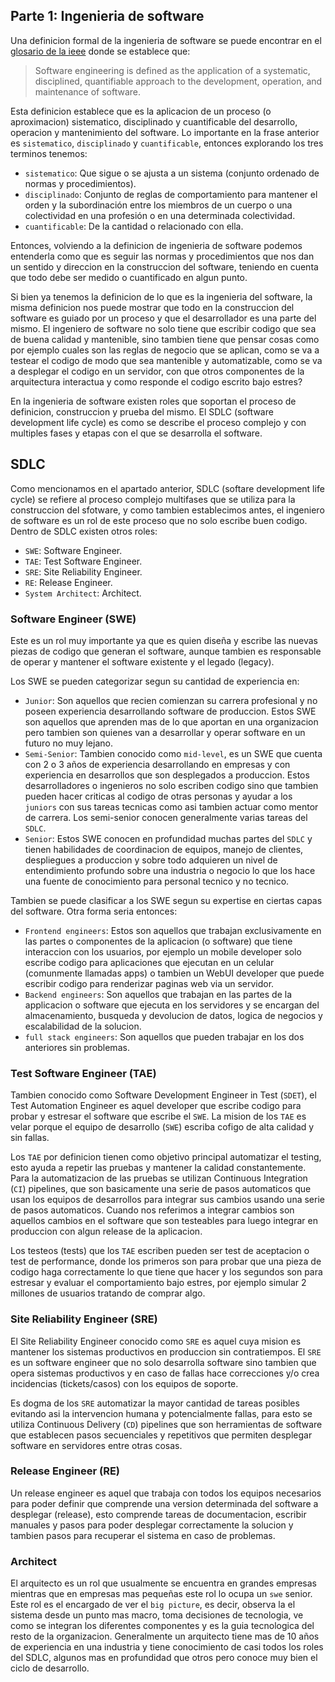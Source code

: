 ## Parte 1: Ingenieria de software
Una definicion formal de la ingenieria de software se puede encontrar en el [glosario de la ieee](https://ieeexplore.ieee.org/document/159342) donde se establece que:

>Software engineering is defined as the application of a systematic, disciplined, quantifiable approach to the development, operation, and maintenance of software.

Esta definicion establece que es la aplicacion de un proceso (o aproximacion) sistematico, disciplinado y cuantificable del desarrollo, operacion y mantenimiento del software. Lo importante en la frase anterior es `sistematico`, `disciplinado` y `cuantificable`, entonces explorando los tres terminos tenemos:
* `sistematico`: Que sigue o se ajusta a un sistema (conjunto ordenado de normas y procedimientos).
* `disciplinado`: Conjunto de reglas de comportamiento para mantener el orden y la subordinación entre los miembros de un cuerpo o una colectividad en una profesión o en una determinada colectividad.
* `cuantificable`: De la cantidad o relacionado con ella.

Entonces, volviendo a la definicion de ingenieria de software podemos entenderla como que es seguir las normas y procedimientos que nos dan un sentido y direccion en la construccion del software, teniendo en cuenta que todo debe ser medido o cuantificado en algun punto.

Si bien ya tenemos la definicion de lo que es la ingenieria del software, la misma definicion nos puede mostrar que todo en la construccion del software es guiado por un proceso y que el desarrollador es una parte del mismo. El ingeniero de software no solo tiene que escribir codigo que sea de buena calidad y mantenible, sino tambien tiene que pensar cosas como por ejemplo cuales son las reglas de negocio que se aplican, como se va a testear el codigo de modo que sea mantenible y automatizable, como se va a desplegar el codigo en un servidor, con que otros componentes de la arquitectura interactua y como responde el codigo escrito bajo estres?

En la ingenieria de software existen roles que soportan el proceso de definicion, construccion y prueba del mismo. El SDLC (software development life cycle) es como se describe el proceso complejo y con multiples fases y etapas con el que se desarrolla el software.

## SDLC
Como mencionamos en el apartado anterior, SDLC (softare development life cycle) se refiere al proceso complejo multifases que se utiliza para la construccion del sfotware, y como tambien establecimos antes, el ingeniero de software es un rol de este proceso que no solo escribe buen codigo. Dentro de SDLC existen otros roles:

- `SWE`: Software Engineer.
- `TAE`: Test Software Engineer.
- `SRE`: Site Reliability Engineer.
- `RE`: Release Engineer.
- `System Architect`: Architect.
  
### Software Engineer (SWE)
Este es un rol muy importante ya que es quien diseña y escribe las nuevas piezas de codigo que generan el software, aunque tambien es responsable de operar y mantener el software existente y el legado (legacy).

Los SWE se pueden categorizar segun su cantidad de experiencia en:

- `Junior`: Son aquellos que recien comienzan su carrera profesional y no poseen experiencia desarrollando software de produccion. Estos SWE son aquellos que aprenden mas de lo que aportan en una organizacion pero tambien son quienes van a desarrollar y operar software en un futuro no muy lejano.
- `Semi-Senior`: Tambien conocido como `mid-level`, es un SWE que cuenta con 2 o 3 años de experiencia desarrollando en empresas y con experiencia en desarrollos que son desplegados a produccion. Estos desarrolladores o ingenieros no solo escriben codigo sino que tambien pueden hacer criticas al codigo de otras personas y ayudar a los `juniors` con sus tareas tecnicas como asi tambien actuar como mentor de carrera. Los semi-senior conocen generalmente varias tareas del `SDLC`.
- `Senior`: Estos SWE conocen en profundidad muchas partes del `SDLC` y tienen habilidades de coordinacion de equipos, manejo de clientes, despliegues a produccion y sobre todo adquieren un nivel de entendimiento profundo sobre una industria o negocio lo que los hace una fuente de conocimiento para personal tecnico y no tecnico.

Tambien se puede clasificar a los SWE segun su expertise en ciertas capas del software. Otra forma seria entonces:

- `Frontend engineers`: Estos son aquellos que trabajan exclusivamente en las partes o componentes de la aplicacion (o software) que tiene interaccion con los usuarios, por ejemplo un mobile developer solo escribe codigo para aplicaciones que ejecutan en un celular (comunmente llamadas apps) o tambien un WebUI developer que puede escribir codigo para renderizar paginas web via un servidor.
- `Backend engineers`: Son aquellos que trabajan en las partes de la applicacion o software que ejecuta en los servidores y se encargan del almacenamiento, busqueda y devolucion de datos, logica de negocios y escalabilidad de la solucion.
- `full stack engineers`: Son aquellos que pueden trabajar en los dos anteriores sin problemas.

### Test Software Engineer (TAE)
Tambien conocido como Software Development Engineer in Test (`SDET`), el Test Automation Engineer es aquel developer que escribe codigo para probar y estresar el software que escribe el `SWE`. La mision de los `TAE` es velar porque el equipo de desarrollo (`SWE`) escriba cofigo de alta calidad y sin fallas.

Los `TAE` por definicion tienen como objetivo principal automatizar el testing, esto ayuda a repetir las pruebas y mantener la calidad constantemente. Para la automatizacion de las pruebas se utilizan Continuous Integration (`CI`) pipelines, que son basicamente una serie de pasos automaticos que usan los equipos de desarrollos para integrar sus cambios usando una serie de pasos automaticos. Cuando nos referimos a integrar cambios son aquellos cambios en el software que son testeables para luego integrar en produccion con algun release de la aplicacion.

Los testeos (tests) que los `TAE` escriben pueden ser test de aceptacion o test de performance, donde los primeros son para probar que una pieza de codigo haga correctamente lo que tiene que hacer y los segundos son para estresar y evaluar el comportamiento bajo estres, por ejemplo simular 2 millones de usuarios tratando de comprar algo.

### Site Reliability Engineer (SRE)
El Site Reliability Engineer conocido como `SRE` es aquel cuya mision es mantener los sistemas productivos en produccion sin contratiempos. El `SRE` es un software engineer que no solo desarrolla software sino tambien que opera sistemas productivos y en caso de fallas hace correcciones y/o crea incidencias (tickets/casos) con los equipos de soporte.

Es dogma de los `SRE` automatizar la mayor cantidad de tareas posibles evitando asi la intervencion humana y potencialmente fallas, para esto se utiliza Continuous Delivery (`CD`) pipelines que son herramientas de software que establecen pasos secuenciales y repetitivos que permiten desplegar software en servidores entre otras cosas.

### Release Engineer (RE)
Un release engineer es aquel que trabaja con todos los equipos necesarios para poder definir que comprende una version determinada del software a desplegar (release), esto comprende tareas de documentacion, escribir manuales y pasos para poder desplegar correctamente la solucion y tambien pasos para recuperar el sistema en caso de problemas.

### Architect
El arquitecto es un rol que usualmente se encuentra en grandes empresas mientras que en empresas mas pequeñas este rol lo ocupa un `swe` senior. Este rol es el encargado de ver el `big picture`, es decir, observa la el sistema desde un punto mas macro, toma decisiones de tecnologia, ve como se integran los diferentes componentes y es la guia tecnologica del resto de la organizacion. Generalmente un arquitecto tiene mas de 10 años de experiencia en una industria y tiene conocimiento de casi todos los roles del SDLC, algunos mas en profundidad que otros pero conoce muy bien el ciclo de desarrollo.
